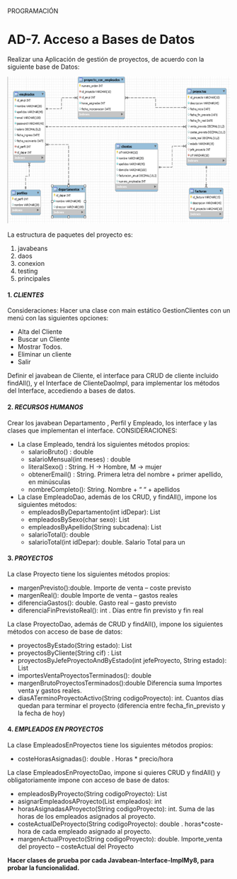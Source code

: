 PROGRAMACIÓN

# AD-7. Acceso a Bases de Datos

Realizar una Aplicación de gestión de proyectos, de acuerdo con la siguiente base de Datos:

![imagen](/AD7_Prog-1.png)

La estructura de paquetes del proyecto es:

1. javabeans
1. daos
1. conexion
1. testing
1. principales

#### 1. *CLIENTES*

Consideraciones:
Hacer una clase con main estático GestionClientes con un  menú con las siguientes opciones:
* Alta del Cliente
* Buscar un Cliente
* Mostrar Todos.
* Eliminar un cliente
* Salir

Definir el javabean de Cliente, el interface para CRUD de cliente incluido findAll(), y el Interface de ClienteDaoImpl, para implementar los métodos del Interface, accediendo a bases de datos.

#### 2. *RECURSOS HUMANOS*

Crear los javabean Departamento , Perfil y Empleado, los interface y las clases que implementan el interface.
CONSIDERACIONES:
* La clase Empleado, tendrá los siguientes métodos propios:
  - salarioBruto() : double
  - salarioMensual(int meses) : double
  - literalSexo() : String. H -> Hombre, M -> mujer
  - obtenerEmail() : String. Primera letra del nombre + primer apellido, en minúsculas
  - nombreCompleto(): String. Nombre + “ “ + apellidos
* La clase EmpleadoDao, además de los CRUD, y findAll(), impone los siguientes métodos:
  - empleadosByDepartamento(int idDepar): List<Empleado>
  - empleadosBySexo(char sexo): List<Empleado>
  - empleadosByApellido(String subcadena): List<Empleado>
  - salarioTotal(): double
  - salarioTotal(int idDepar): double. Salario Total para un
 
#### 3. *PROYECTOS*

La clase Proyecto tiene los siguientes métodos propios:
* margenPrevisto():double. Importe de venta – coste previsto
* margenReal(): double Importe de venta – gastos reales
* diferenciaGastos(): double. Gasto real – gasto previsto
* diferenciaFinPrevistoReal(): int . Días entre fin previsto y fin real

La clase ProyectoDao, además de CRUD y findAll(), impone los siguientes métodos con acceso de base de datos:
* proyectosByEstado(String estado): List<Proyecto>
* proyectosByCliente(String cif) : List<Proyecto>
* proyectosByJefeProyectoAndByEstado(int jefeProyecto, String estado): List<Proyecto>
* importesVentaProyectosTerminados(): double
* margenBrutoProyectosTerminados():double Diferencia suma Importes venta y gastos reales.
* diasATerminoProyectoActivo(String codigoProyecto): int. Cuantos días quedan para terminar el proyecto (diferencia entre fecha_fin_previsto y la fecha de hoy)

#### 4. *EMPLEADOS EN PROYECTOS*

La clase EmpleadosEnProyectos tiene los siguientes métodos propios:
* costeHorasAsignadas(): double . Horas * precio/hora

La clase EmpleadosEnProyectoDao, impone si quieres  CRUD y findAll() y obligatoriamente impone con acceso de base de datos:
* empleadosByProyecto(String codigoProyecto): List<EmpleadosEnProyecto>
* asignarEmpleadosAProyecto(List<EmpleadosEnProyecto> empleados): int
* horasAsignadasAProyecto(String codigoProyecto): int. Suma de las horas de los empleados asignados al proyecto.
* costeActualDeProyecto(String codigoProyecto): double . horas*coste-hora de cada empleado asignado al proyecto.
* margenActualProyecto(String codigoProyecto): double. Importe_venta del proyecto – costeActual del Proyecto

**Hacer clases de prueba por cada Javabean-Interface-ImplMy8, para probar la funcionalidad.**
